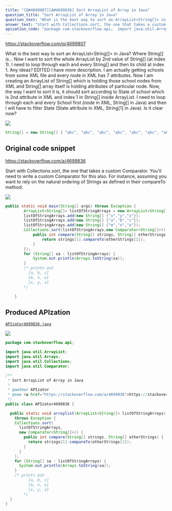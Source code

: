 ```yaml
---
title: "[Q#4699807][A#4699836] Sort ArrayList of Array in Java"
question_title: "Sort ArrayList of Array in Java"
question_text: "What is the best way to sort an ArrayList<String[]> in Java? Where String[] is... Now I want to sort the whole ArrayList by 2nd value of String[] (at index 1). I need to loop through each and every String[] and then its child at index 1. Any ideas? EDITED I have more description. I am actually getting schools from some XML file and every node in XML has 7 attributes. Now I am creating an ArrayList of String[] which is holding those school nodes from XML and String[] array itself is holding attributes of particular node. Now, the way I want to sort it is, it should sort according to State of school which is 2nd attribute in XML and index 1 in String[] inside ArrayList. I need to loop through each and every School first (node in XML, String[] in Java) and then I will have to filter State (State attribute in XML, String[1] in Java). Is it clear now?"
answer_text: "Start with Collections.sort, the one that takes a custom Comparator.  You'll need to write a custom Comparator for this also. For instance, assuming you want to rely on the natural ordering of Strings as defined in their compareTo method:"
apization_code: "package com.stackoverflow.api;  import java.util.ArrayList; import java.util.Arrays; import java.util.Collections; import java.util.Comparator;  /**  * Sort ArrayList of Array in Java  *  * @author APIzator  * @see <a href=\"https://stackoverflow.com/a/4699836\">https://stackoverflow.com/a/4699836</a>  */ public class APIzator4699836 {    public static void arraylist(ArrayList<String[]> listOfStringArrays)     throws Exception {     Collections.sort(       listOfStringArrays,       new Comparator<String[]>() {         public int compare(String[] strings, String[] otherStrings) {           return strings[1].compareTo(otherStrings[1]);         }       }     );     for (String[] sa : listOfStringArrays) {       System.out.println(Arrays.toString(sa));     }     /* prints out            [a, b, c]           [m, n, o]           [x, y, z]         */   } }"
---
```


https://stackoverflow.com/q/4699807

What is the best way to sort an ArrayList&lt;String[]&gt; in Java?
Where String[] is...
Now I want to sort the whole ArrayList by 2nd value of String[] (at index 1). I need to loop through each and every String[] and then its child at index 1.
Any ideas?
EDITED
I have more description. I am actually getting schools from some XML file and every node in XML has 7 attributes. Now I am creating an ArrayList of String[] which is holding those school nodes from XML and String[] array itself is holding attributes of particular node.
Now, the way I want to sort it is, it should sort according to State of school which is 2nd attribute in XML and index 1 in String[] inside ArrayList.
I need to loop through each and every School first (node in XML, String[] in Java) and then I will have to filter State (State attribute in XML, String[1] in Java).
Is it clear now?


<div class="code-logo"><img src="/stackoverflow.png" /></div>

```java
String[] = new String[] { "abc", "abc", "abc", "abc", "abc", "abc", "abc" };
```


## Original code snippet

https://stackoverflow.com/a/4699836

Start with Collections.sort, the one that takes a custom Comparator.  You&#x27;ll need to write a custom Comparator for this also.
For instance, assuming you want to rely on the natural ordering of Strings as defined in their compareTo method:

<div class="code-logo"><img src="/stackoverflow.png" /></div>

```java
public static void main(String[] args) throws Exception {
        ArrayList<String[]> listOfStringArrays = new ArrayList<String[]>();
        listOfStringArrays.add(new String[] {"x","y","z"});
        listOfStringArrays.add(new String[] {"a","b","c"});
        listOfStringArrays.add(new String[] {"m","n","o"});
        Collections.sort(listOfStringArrays,new Comparator<String[]>() {
            public int compare(String[] strings, String[] otherStrings) {
                return strings[1].compareTo(otherStrings[1]);
            }
        });
        for (String[] sa : listOfStringArrays) {
            System.out.println(Arrays.toString(sa));
        }
        /* prints out 
          [a, b, c]
          [m, n, o]
          [x, y, z]
        */ 

    }
```

## Produced APIzation

[`APIzator4699836.java`](https://github.com/pasqualesalza/apization-temp-data/raw/master/search/APIzator4699836.java)

<div class="code-logo"><img src="/apizator.png" /></div>

```java
package com.stackoverflow.api;

import java.util.ArrayList;
import java.util.Arrays;
import java.util.Collections;
import java.util.Comparator;

/**
 * Sort ArrayList of Array in Java
 *
 * @author APIzator
 * @see <a href="https://stackoverflow.com/a/4699836">https://stackoverflow.com/a/4699836</a>
 */
public class APIzator4699836 {

  public static void arraylist(ArrayList<String[]> listOfStringArrays)
    throws Exception {
    Collections.sort(
      listOfStringArrays,
      new Comparator<String[]>() {
        public int compare(String[] strings, String[] otherStrings) {
          return strings[1].compareTo(otherStrings[1]);
        }
      }
    );
    for (String[] sa : listOfStringArrays) {
      System.out.println(Arrays.toString(sa));
    }
    /* prints out 
          [a, b, c]
          [m, n, o]
          [x, y, z]
        */
  }
}

```